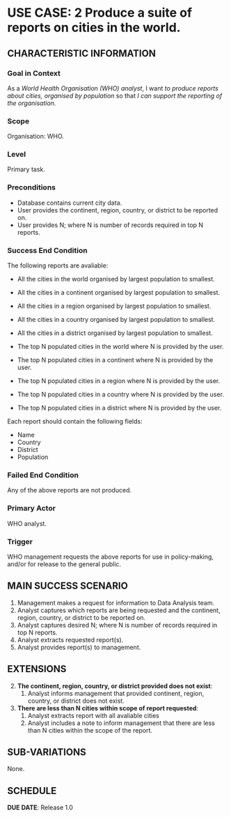 # USE CASE: 2  Produce a suite of reports on cities in the world.

## CHARACTERISTIC INFORMATION

### Goal in Context

As a *World Health Organisation (WHO) analyst*, I want *to produce reports about cities, organised by population* so that *I can support the reporting of the organisation.*

### Scope

Organisation: WHO.

### Level

Primary task.

### Preconditions

* Database contains current city data.
* User provides the continent, region, country, or district to be reported on.
* User provides N; where N is number of records required in top N reports.

### Success End Condition

The following reports are avaliable:
* All the cities in the world organised by largest population to smallest.
* All the cities in a continent organised by largest population to smallest.
* All the cities in a region organised by largest population to smallest.
* All the cities in a country organised by largest population to smallest.
* All the cities in a district organised by largest population to smallest.

* The top N populated cities in the world where N is provided by the user.
* The top N populated cities in a continent where N is provided by the user.
* The top N populated cities in a region where N is provided by the user.
* The top N populated cities in a country where N is provided by the user.
* The top N populated cities in a district where N is provided by the user.

Each report should contain the following fields:
* Name
* Country
* District
* Population

### Failed End Condition

Any of the above reports are not produced.

### Primary Actor

WHO analyst.

### Trigger

WHO management requests the above reports for use in policy-making, and/or for release to the general public.

## MAIN SUCCESS SCENARIO

1. Management makes a request for information to Data Analysis team.
2. Analyst captures which reports are being requested and the continent, region, country, or district to be reported on.
3. Analyst captures desired N; where N is number of records required in top N reports.
4. Analyst extracts requested report(s).
5. Analyst provides report(s) to management.

## EXTENSIONS

2. **The continent, region, country, or district provided does not exist**:
   1. Analyst informs management that provided continent, region, country, or district does not exist.
3. **There are less than N cities within scope of report requested**:
   1. Analyst extracts report with all avaliable cities 
   2. Analyst includes a note to inform management that there are less than N cities within the scope of the report.


## SUB-VARIATIONS

None.

## SCHEDULE

**DUE DATE**: Release 1.0
